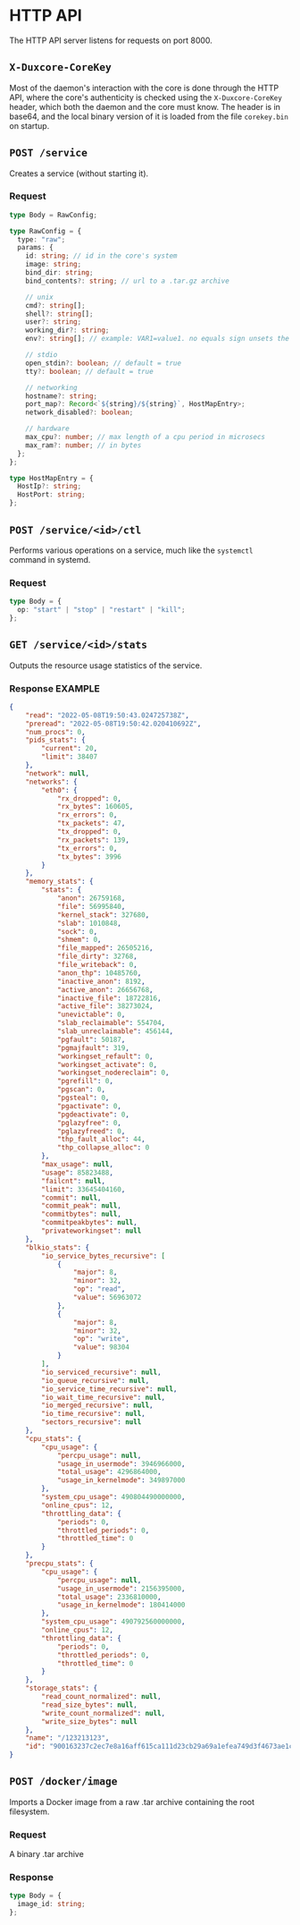 # HTTP API

The HTTP API server listens for requests on port 8000.

## `X-Duxcore-CoreKey`

Most of the daemon's interaction with the core is done through the HTTP API,
where the core's authenticity is checked using the `X-Duxcore-CoreKey` header,
which both the daemon and the core must know. The header is in base64, and the
local binary version of it is loaded from the file `corekey.bin` on startup.

## `POST /service`

Creates a service (without starting it).

### Request

```ts
type Body = RawConfig;

type RawConfig = {
  type: "raw";
  params: {
    id: string; // id in the core's system
    image: string;
    bind_dir: string;
    bind_contents?: string; // url to a .tar.gz archive

    // unix
    cmd?: string[];
    shell?: string[];
    user?: string;
    working_dir?: string;
    env?: string[]; // example: VAR1=value1. no equals sign unsets the variable

    // stdio
    open_stdin?: boolean; // default = true
    tty?: boolean; // default = true

    // networking
    hostname?: string;
    port_map?: Record<`${string}/${string}`, HostMapEntry>;
    network_disabled?: boolean;

    // hardware
    max_cpu?: number; // max length of a cpu period in microsecs
    max_ram?: number; // in bytes
  };
};

type HostMapEntry = {
  HostIp?: string;
  HostPort: string;
};
```

## `POST /service/<id>/ctl`

Performs various operations on a service, much like the `systemctl` command in
systemd.

### Request

```ts
type Body = {
  op: "start" | "stop" | "restart" | "kill";
};
```

## `GET /service/<id>/stats`

Outputs the resource usage statistics of the service.

### Response **EXAMPLE**

```json
{
	"read": "2022-05-08T19:50:43.024725738Z",
	"preread": "2022-05-08T19:50:42.020410692Z",
	"num_procs": 0,
	"pids_stats": {
		"current": 20,
		"limit": 38407
	},
	"network": null,
	"networks": {
		"eth0": {
			"rx_dropped": 0,
			"rx_bytes": 160605,
			"rx_errors": 0,
			"tx_packets": 47,
			"tx_dropped": 0,
			"rx_packets": 139,
			"tx_errors": 0,
			"tx_bytes": 3996
		}
	},
	"memory_stats": {
		"stats": {
			"anon": 26759168,
			"file": 56995840,
			"kernel_stack": 327680,
			"slab": 1010848,
			"sock": 0,
			"shmem": 0,
			"file_mapped": 26505216,
			"file_dirty": 32768,
			"file_writeback": 0,
			"anon_thp": 10485760,
			"inactive_anon": 8192,
			"active_anon": 26656768,
			"inactive_file": 18722816,
			"active_file": 38273024,
			"unevictable": 0,
			"slab_reclaimable": 554704,
			"slab_unreclaimable": 456144,
			"pgfault": 50187,
			"pgmajfault": 319,
			"workingset_refault": 0,
			"workingset_activate": 0,
			"workingset_nodereclaim": 0,
			"pgrefill": 0,
			"pgscan": 0,
			"pgsteal": 0,
			"pgactivate": 0,
			"pgdeactivate": 0,
			"pglazyfree": 0,
			"pglazyfreed": 0,
			"thp_fault_alloc": 44,
			"thp_collapse_alloc": 0
		},
		"max_usage": null,
		"usage": 85823488,
		"failcnt": null,
		"limit": 33645404160,
		"commit": null,
		"commit_peak": null,
		"commitbytes": null,
		"commitpeakbytes": null,
		"privateworkingset": null
	},
	"blkio_stats": {
		"io_service_bytes_recursive": [
			{
				"major": 8,
				"minor": 32,
				"op": "read",
				"value": 56963072
			},
			{
				"major": 8,
				"minor": 32,
				"op": "write",
				"value": 98304
			}
		],
		"io_serviced_recursive": null,
		"io_queue_recursive": null,
		"io_service_time_recursive": null,
		"io_wait_time_recursive": null,
		"io_merged_recursive": null,
		"io_time_recursive": null,
		"sectors_recursive": null
	},
	"cpu_stats": {
		"cpu_usage": {
			"percpu_usage": null,
			"usage_in_usermode": 3946966000,
			"total_usage": 4296864000,
			"usage_in_kernelmode": 349897000
		},
		"system_cpu_usage": 490804490000000,
		"online_cpus": 12,
		"throttling_data": {
			"periods": 0,
			"throttled_periods": 0,
			"throttled_time": 0
		}
	},
	"precpu_stats": {
		"cpu_usage": {
			"percpu_usage": null,
			"usage_in_usermode": 2156395000,
			"total_usage": 2336810000,
			"usage_in_kernelmode": 180414000
		},
		"system_cpu_usage": 490792560000000,
		"online_cpus": 12,
		"throttling_data": {
			"periods": 0,
			"throttled_periods": 0,
			"throttled_time": 0
		}
	},
	"storage_stats": {
		"read_count_normalized": null,
		"read_size_bytes": null,
		"write_count_normalized": null,
		"write_size_bytes": null
	},
	"name": "/123213123",
	"id": "900163237c2ec7e8a16aff615ca111d23cb29a69a1efea749d3f4673ae1c0161"
}
```

## `POST /docker/image`

Imports a Docker image from a raw .tar archive containing the root filesystem.

### Request

A binary .tar archive

### Response

```ts
type Body = {
  image_id: string;
};
```
